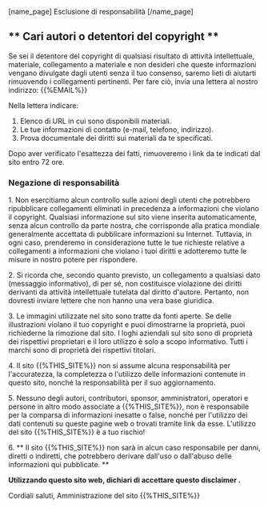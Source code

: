 [name_page] Esclusione di responsabilità [/name_page]

## ** Cari autori o detentori del copyright **

Se sei il detentore del copyright di qualsiasi risultato di attività intellettuale, materiale, collegamento a materiale e non desideri che queste informazioni vengano divulgate dagli utenti senza il tuo consenso, saremo lieti di aiutarti rimuovendo i collegamenti pertinenti. Per fare ciò, invia una lettera al nostro indirizzo: {{%EMAIL%}}

Nella lettera indicare:

1. Elenco di URL in cui sono disponibili materiali.
2. Le tue informazioni di contatto (e-mail, telefono, indirizzo).
3. Prova documentale dei diritti sui materiali da te specificati.

Dopo aver verificato l'esattezza dei fatti, rimuoveremo i link da te indicati dal sito entro 72 ore.

### Negazione di responsabilità

1\. Non esercitiamo alcun controllo sulle azioni degli utenti che potrebbero ripubblicare collegamenti eliminati in precedenza a informazioni che violano il copyright. Qualsiasi informazione sul sito viene inserita automaticamente, senza alcun controllo da parte nostra, che corrisponde alla pratica mondiale generalmente accettata di pubblicare informazioni su Internet. Tuttavia, in ogni caso, prenderemo in considerazione tutte le tue richieste relative a collegamenti a informazioni che violano i tuoi diritti e adotteremo tutte le misure in nostro potere per rispondere.

2\. Si ricorda che, secondo quanto previsto, un collegamento a qualsiasi dato (messaggio informativo), di per sé, non costituisce violazione dei diritti derivanti da attività intellettuale tutelata dal diritto d'autore. Pertanto, non dovresti inviare lettere che non hanno una vera base giuridica.

3\. Le immagini utilizzate nel sito sono tratte da fonti aperte. Se delle illustrazioni violano il tuo copyright e puoi dimostrarne la proprietà, puoi richiederne la rimozione dal sito. I loghi aziendali sul sito sono di proprietà dei rispettivi proprietari e il loro utilizzo è solo a scopo informativo. Tutti i marchi sono di proprietà dei rispettivi titolari.

4\. Il sito {{%THIS_SITE%}} non si assume alcuna responsabilità per l'accuratezza, la completezza o l'utilizzo delle informazioni contenute in questo sito, nonché la responsabilità per il suo aggiornamento.

5\. Nessuno degli autori, contributori, sponsor, amministratori, operatori e persone in altro modo associate a {{%THIS_SITE%}}, non è responsabile per la comparsa di informazioni inesatte o false, nonché per l'utilizzo dei dati contenuti su queste pagine web o trovati tramite link da esse. L'utilizzo del sito {{%THIS_SITE%}} è a tuo rischio!

6\. ** Il sito {{%THIS_SITE%}} non sarà in alcun caso responsabile per danni, diretti o indiretti, che potrebbero derivare dall'uso o dall'abuso delle informazioni qui pubblicate. **

__Utilizzando questo sito web, dichiari di accettare questo disclaimer .__

Cordiali saluti, Amministrazione del sito {{%THIS_SITE%}}

<style>
li.bf-breadcrumb-item.bf-breadcrumb-end {
    display: none !important;
}
</style>